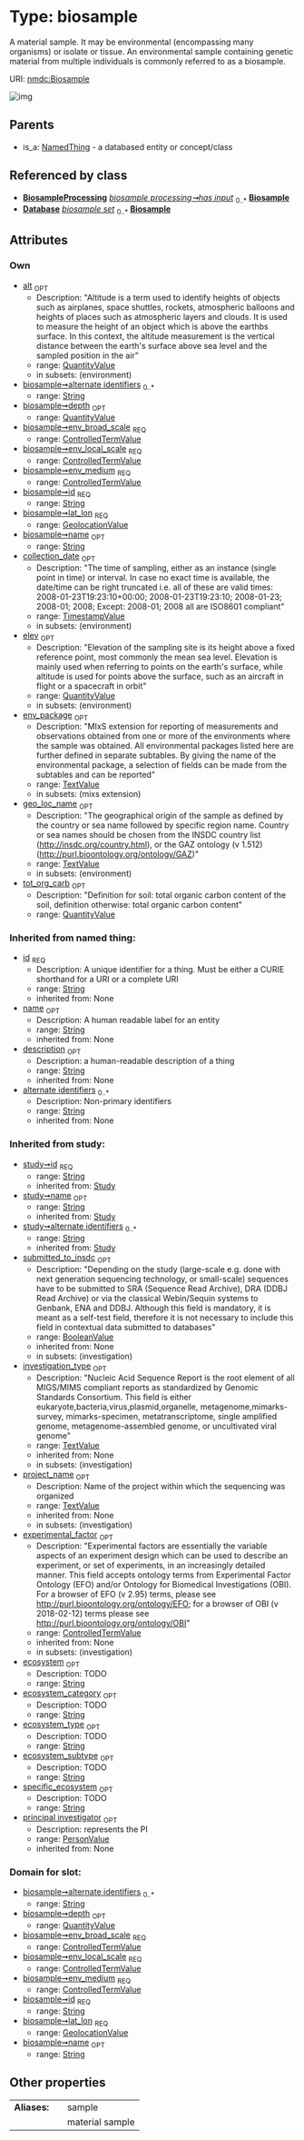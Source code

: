 
# Type: biosample


A material sample. It may be environmental (encompassing many organisms) or isolate or tissue.   An environmental sample containing genetic material from multiple individuals is commonly referred to as a biosample.

URI: [nmdc:Biosample](https://microbiomedata/meta/Biosample)


![img](http://yuml.me/diagram/nofunky;dir:TB/class/\[QuantityValue]<elev%200..1-++\[Biosample&#124;id:string;name:string%20%3F;alternate_identifiers:string%20*;ecosystem:string%20%3F;ecosystem_category:string%20%3F;ecosystem_type:string%20%3F;ecosystem_subtype:string%20%3F;specific_ecosystem:string%20%3F;description(i):string%20%3F],%20\[QuantityValue]<alt%200..1-++\[Biosample],%20\[QuantityValue]<tot_org_carb%200..1-++\[Biosample],%20\[QuantityValue]<depth%200..1-++\[Biosample],%20\[ControlledTermValue]<env_medium%201..1-++\[Biosample],%20\[ControlledTermValue]<env_local_scale%201..1-++\[Biosample],%20\[ControlledTermValue]<env_broad_scale%201..1-++\[Biosample],%20\[TimestampValue]<collection_date%200..1-++\[Biosample],%20\[TextValue]<geo_loc_name%200..1-++\[Biosample],%20\[GeolocationValue]<lat_lon%201..1-++\[Biosample],%20\[TextValue]<env_package%200..1-++\[Biosample],%20\[BiosampleProcessing]-%20has%20input%200..*>\[Biosample],%20\[Database]++-%20biosample%20set%200..*>\[Biosample],%20\[NamedThing]^-\[Biosample])

## Parents

 *  is_a: [NamedThing](NamedThing.md) - a databased entity or concept/class

## Referenced by class

 *  **[BiosampleProcessing](BiosampleProcessing.md)** *[biosample processing➞has input](biosample_processing_has_input.md)*  <sub>0..*</sub>  **[Biosample](Biosample.md)**
 *  **[Database](Database.md)** *[biosample set](biosample_set.md)*  <sub>0..*</sub>  **[Biosample](Biosample.md)**

## Attributes


### Own

 * [alt](alt.md)  <sub>OPT</sub>
    * Description: "Altitude is a term used to identify heights of objects such as airplanes, space shuttles, rockets, atmospheric balloons and heights of places such as atmospheric layers and clouds. It is used to measure the height of an object which is above the earthbs surface. In this context, the altitude measurement is the vertical distance between the earth's surface above sea level and the sampled position in the air"
    * range: [QuantityValue](QuantityValue.md)
    * in subsets: (environment)
 * [biosample➞alternate identifiers](biosample_alternate_identifiers.md)  <sub>0..*</sub>
    * range: [String](types/String.md)
 * [biosample➞depth](biosample_depth.md)  <sub>OPT</sub>
    * range: [QuantityValue](QuantityValue.md)
 * [biosample➞env_broad_scale](biosample_env_broad_scale.md)  <sub>REQ</sub>
    * range: [ControlledTermValue](ControlledTermValue.md)
 * [biosample➞env_local_scale](biosample_env_local_scale.md)  <sub>REQ</sub>
    * range: [ControlledTermValue](ControlledTermValue.md)
 * [biosample➞env_medium](biosample_env_medium.md)  <sub>REQ</sub>
    * range: [ControlledTermValue](ControlledTermValue.md)
 * [biosample➞id](biosample_id.md)  <sub>REQ</sub>
    * range: [String](types/String.md)
 * [biosample➞lat_lon](biosample_lat_lon.md)  <sub>REQ</sub>
    * range: [GeolocationValue](GeolocationValue.md)
 * [biosample➞name](biosample_name.md)  <sub>OPT</sub>
    * range: [String](types/String.md)
 * [collection_date](collection_date.md)  <sub>OPT</sub>
    * Description: "The time of sampling, either as an instance (single point in time) or interval. In case no exact time is available, the date/time can be right truncated i.e. all of these are valid times: 2008-01-23T19:23:10+00:00; 2008-01-23T19:23:10; 2008-01-23; 2008-01; 2008; Except: 2008-01; 2008 all are ISO8601 compliant"
    * range: [TimestampValue](TimestampValue.md)
    * in subsets: (environment)
 * [elev](elev.md)  <sub>OPT</sub>
    * Description: "Elevation of the sampling site is its height above a fixed reference point, most commonly the mean sea level. Elevation is mainly used when referring to points on the earth's surface, while altitude is used for points above the surface, such as an aircraft in flight or a spacecraft in orbit"
    * range: [QuantityValue](QuantityValue.md)
    * in subsets: (environment)
 * [env_package](env_package.md)  <sub>OPT</sub>
    * Description: "MIxS extension for reporting of measurements and observations obtained from one or more of the environments where the sample was obtained. All environmental packages listed here are further defined in separate subtables. By giving the name of the environmental package, a selection of fields can be made from the subtables and can be reported"
    * range: [TextValue](TextValue.md)
    * in subsets: (mixs extension)
 * [geo_loc_name](geo_loc_name.md)  <sub>OPT</sub>
    * Description: "The geographical origin of the sample as defined by the country or sea name followed by specific region name. Country or sea names should be chosen from the INSDC country list (http://insdc.org/country.html), or the GAZ ontology (v 1.512) (http://purl.bioontology.org/ontology/GAZ)"
    * range: [TextValue](TextValue.md)
    * in subsets: (environment)
 * [tot_org_carb](tot_org_carb.md)  <sub>OPT</sub>
    * Description: "Definition for soil: total organic carbon content of the soil, definition otherwise: total organic carbon content"
    * range: [QuantityValue](QuantityValue.md)

### Inherited from named thing:

 * [id](id.md)  <sub>REQ</sub>
    * Description: A unique identifier for a thing. Must be either a CURIE shorthand for a URI or a complete URI
    * range: [String](types/String.md)
    * inherited from: None
 * [name](name.md)  <sub>OPT</sub>
    * Description: A human readable label for an entity
    * range: [String](types/String.md)
    * inherited from: None
 * [description](description.md)  <sub>OPT</sub>
    * Description: a human-readable description of a thing
    * range: [String](types/String.md)
    * inherited from: None
 * [alternate identifiers](alternate_identifiers.md)  <sub>0..*</sub>
    * Description: Non-primary identifiers
    * range: [String](types/String.md)
    * inherited from: None

### Inherited from study:

 * [study➞id](study_id.md)  <sub>REQ</sub>
    * range: [String](types/String.md)
    * inherited from: [Study](Study.md)
 * [study➞name](study_name.md)  <sub>OPT</sub>
    * range: [String](types/String.md)
    * inherited from: [Study](Study.md)
 * [study➞alternate identifiers](study_alternate_identifiers.md)  <sub>0..*</sub>
    * range: [String](types/String.md)
    * inherited from: [Study](Study.md)
 * [submitted_to_insdc](submitted_to_insdc.md)  <sub>OPT</sub>
    * Description: "Depending on the study (large-scale e.g. done with next generation sequencing technology, or small-scale) sequences have to be submitted to SRA (Sequence Read Archive), DRA (DDBJ Read Archive) or via the classical Webin/Sequin systems to Genbank, ENA and DDBJ. Although this field is mandatory, it is meant as a self-test field, therefore it is not necessary to include this field in contextual data submitted to databases"
    * range: [BooleanValue](BooleanValue.md)
    * inherited from: None
    * in subsets: (investigation)
 * [investigation_type](investigation_type.md)  <sub>OPT</sub>
    * Description: "Nucleic Acid Sequence Report is the root element of all MIGS/MIMS compliant reports as standardized by Genomic Standards Consortium. This field is either eukaryote,bacteria,virus,plasmid,organelle, metagenome,mimarks-survey, mimarks-specimen, metatranscriptome, single amplified genome, metagenome-assembled genome, or uncultivated viral genome"
    * range: [TextValue](TextValue.md)
    * inherited from: None
    * in subsets: (investigation)
 * [project_name](project_name.md)  <sub>OPT</sub>
    * Description: Name of the project within which the sequencing was organized
    * range: [TextValue](TextValue.md)
    * inherited from: None
    * in subsets: (investigation)
 * [experimental_factor](experimental_factor.md)  <sub>OPT</sub>
    * Description: "Experimental factors are essentially the variable aspects of an experiment design which can be used to describe an experiment, or set of experiments, in an increasingly detailed manner. This field accepts ontology terms from Experimental Factor Ontology (EFO) and/or Ontology for Biomedical Investigations (OBI). For a browser of EFO (v 2.95) terms, please see http://purl.bioontology.org/ontology/EFO; for a browser of OBI (v 2018-02-12) terms please see http://purl.bioontology.org/ontology/OBI"
    * range: [ControlledTermValue](ControlledTermValue.md)
    * inherited from: None
    * in subsets: (investigation)
 * [ecosystem](ecosystem.md)  <sub>OPT</sub>
    * Description: TODO
    * range: [String](types/String.md)
 * [ecosystem_category](ecosystem_category.md)  <sub>OPT</sub>
    * Description: TODO
    * range: [String](types/String.md)
 * [ecosystem_type](ecosystem_type.md)  <sub>OPT</sub>
    * Description: TODO
    * range: [String](types/String.md)
 * [ecosystem_subtype](ecosystem_subtype.md)  <sub>OPT</sub>
    * Description: TODO
    * range: [String](types/String.md)
 * [specific_ecosystem](specific_ecosystem.md)  <sub>OPT</sub>
    * Description: TODO
    * range: [String](types/String.md)
 * [principal investigator](principal_investigator.md)  <sub>OPT</sub>
    * Description: represents the PI
    * range: [PersonValue](PersonValue.md)
    * inherited from: None

### Domain for slot:

 * [biosample➞alternate identifiers](biosample_alternate_identifiers.md)  <sub>0..*</sub>
    * range: [String](types/String.md)
 * [biosample➞depth](biosample_depth.md)  <sub>OPT</sub>
    * range: [QuantityValue](QuantityValue.md)
 * [biosample➞env_broad_scale](biosample_env_broad_scale.md)  <sub>REQ</sub>
    * range: [ControlledTermValue](ControlledTermValue.md)
 * [biosample➞env_local_scale](biosample_env_local_scale.md)  <sub>REQ</sub>
    * range: [ControlledTermValue](ControlledTermValue.md)
 * [biosample➞env_medium](biosample_env_medium.md)  <sub>REQ</sub>
    * range: [ControlledTermValue](ControlledTermValue.md)
 * [biosample➞id](biosample_id.md)  <sub>REQ</sub>
    * range: [String](types/String.md)
 * [biosample➞lat_lon](biosample_lat_lon.md)  <sub>REQ</sub>
    * range: [GeolocationValue](GeolocationValue.md)
 * [biosample➞name](biosample_name.md)  <sub>OPT</sub>
    * range: [String](types/String.md)

## Other properties

|  |  |  |
| --- | --- | --- |
| **Aliases:** | | sample |
|  | | material sample |

